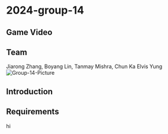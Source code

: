 # 2024-group-14

## Game Video

## Team
Jiarong Zhang, Boyang Lin, Tanmay Mishra, Chun Ka Elvis Yung
![Group-14-Picture](https://github.com/UoB-COMSM0110/2024-group-14/blob/main/images/group-14-image.jpeg)

## Introduction 

## Requirements


hi